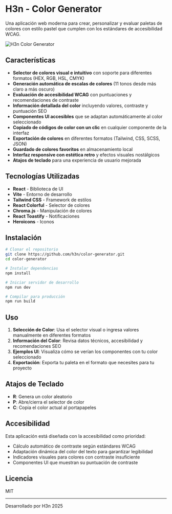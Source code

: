 # H3n - Color Generator

Una aplicación web moderna para crear, personalizar y evaluar paletas de colores con estilo pastel que cumplen con los estándares de accesibilidad WCAG.

![H3n Color Generator](https://via.placeholder.com/800x400/0ea5e9/FFFFFF?text=H3n+Color+Generator)

## Características

- **Selector de colores visual e intuitivo** con soporte para diferentes formatos (HEX, RGB, HSL, CMYK)
- **Generación automática de escalas de colores** (11 tonos desde más claro a más oscuro)
- **Evaluación de accesibilidad WCAG** con puntuaciones y recomendaciones de contraste
- **Información detallada del color** incluyendo valores, contraste y puntuación SEO
- **Componentes UI accesibles** que se adaptan automáticamente al color seleccionado
- **Copiado de códigos de color con un clic** en cualquier componente de la interfaz
- **Exportación de colores** en diferentes formatos (Tailwind, CSS, SCSS, JSON)
- **Guardado de colores favoritos** en almacenamiento local
- **Interfaz responsive con estética retro** y efectos visuales nostálgicos
- **Atajos de teclado** para una experiencia de usuario mejorada

## Tecnologías Utilizadas

- **React** - Biblioteca de UI
- **Vite** - Entorno de desarrollo
- **Tailwind CSS** - Framework de estilos
- **React Colorful** - Selector de colores
- **Chroma.js** - Manipulación de colores
- **React Toastify** - Notificaciones
- **Heroicons** - Iconos

## Instalación

```bash
# Clonar el repositorio
git clone https://github.com/h3n/color-generator.git
cd color-generator

# Instalar dependencias
npm install

# Iniciar servidor de desarrollo
npm run dev

# Compilar para producción
npm run build
```

## Uso

1. **Selección de Color**: Usa el selector visual o ingresa valores manualmente en diferentes formatos
2. **Información del Color**: Revisa datos técnicos, accesibilidad y recomendaciones SEO
3. **Ejemplos UI**: Visualiza cómo se verían los componentes con tu color seleccionado
4. **Exportación**: Exporta tu paleta en el formato que necesites para tu proyecto

## Atajos de Teclado

- **R**: Genera un color aleatorio
- **P**: Abre/cierra el selector de color
- **C**: Copia el color actual al portapapeles

## Accesibilidad

Esta aplicación está diseñada con la accesibilidad como prioridad:

- Cálculo automático de contraste según estándares WCAG
- Adaptación dinámica del color del texto para garantizar legibilidad
- Indicadores visuales para colores con contraste insuficiente
- Componentes UI que muestran su puntuación de contraste

## Licencia

MIT

---

Desarrollado por H3n 2025

